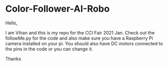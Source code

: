 # Color-Follower-AI-Robo
Hello,

I am Vihan and this is my repo for the CCI Fair 2021 Jan. Check out the followMe.py for the code and also make sure you have a Raspberry Pi camera installed on your pi.
You should also have DC motors connected to the pins in the code or you can change it.

Thanks
